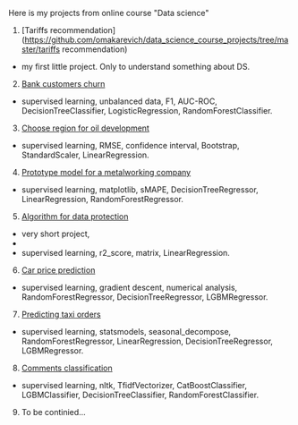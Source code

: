 Here is my projects from online course "Data science"
1) [Tariffs recommendation](https://github.com/omakarevich/data_science_course_projects/tree/master/tariffs recommendation) 
- my first little project. Only to understand something about DS.
2) [Bank customers churn](https://github.com/omakarevich/data_science_course_projects/tree/master/bank_customers_churn) 

- supervised learning, unbalanced data, F1, AUC-ROC, DecisionTreeClassifier, LogisticRegression, RandomForestClassifier.
3) [Choose region for oil development](https://github.com/omakarevich/data_science_course_projects/tree/master/choose_region_for_oil_development) 

- supervised learning, RMSE, confidence interval, Bootstrap, StandardScaler, LinearRegression.
4) [Prototype model for a metalworking company](https://github.com/omakarevich/data_science_course_projects/tree/master/prototype_model_for_a_metalworking_company) 

- supervised learning, matplotlib, sMAPE, DecisionTreeRegressor, LinearRegression, RandomForestRegressor.
5) [Algorithm for data protection](https://github.com/omakarevich/data_science_course_projects/tree/master/algorithm_for_data_protection)
-  very short project, 
- 
- supervised learning, r2_score, matrix, LinearRegression.
6) [Car price prediction](https://github.com/omakarevich/data_science_course_projects/tree/master/car_price_prediction) 

- supervised learning, gradient descent, numerical analysis, RandomForestRegressor, DecisionTreeRegressor, LGBMRegressor.
7) [Predicting taxi orders](https://github.com/omakarevich/data_science_course_projects/tree/master/predicting_taxi_orders) 

- supervised learning, statsmodels, seasonal_decompose,  RandomForestRegressor, LinearRegression, DecisionTreeRegressor, LGBMRegressor.
8) [Comments сlassification](https://github.com/omakarevich/data_science_course_projects/tree/master/comments_classification) 

- supervised learning, nltk, TfidfVectorizer, CatBoostClassifier, LGBMClassifier, DecisionTreeClassifier, RandomForestClassifier.
9) To be continied...

